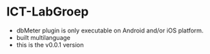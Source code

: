 # ICT-LabGroep
- dbMeter plugin is only executable on Android and/or iOS platform.
- built multilanguage 
- this is the v0.0.1 version
